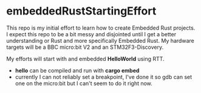 # embeddedRustStartingEffort
This repo is my initial effort to learn how to create Embedded Rust projects. I expect this repo to be a bit messy and disjointed until I get a better understanding or Rust and more specifically Embedded Rust.
My hardware targets will be a BBC micro:bit V2 and an STM32F3-Discovery.

My efforts will start with and embedded **HelloWorld** using RTT.

* **hello** can be compiled and run with **cargo embed**
* currently I can not reliably set a breakpoint, I've done it so gdb can set one on the micro:bit but I can't seem to do it right now.
